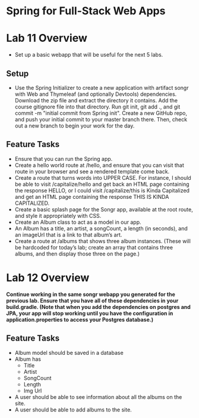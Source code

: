 # Spring for Full-Stack Web Apps


# Lab 11 Overview 
* Set up a basic webapp that will be useful for the next 5 labs.

## Setup
* Use the Spring Initializer to create a new application with artifact songr with Web and Thymeleaf (and optionally Devtools) dependencies. Download the zip file and extract the directory it contains. Add the course gitignore file into that directory. Run git init, git add ., and git commit -m "initial commit from Spring init". Create a new GitHub repo, and push your initial commit to your master branch there. Then, check out a new branch to begin your work for the day.

## Feature Tasks
* Ensure that you can run the Spring app.
* Create a hello world route at /hello, and ensure that you can visit that route in your browser and see a rendered template come back.
* Create a route that turns words into UPPER CASE. For instance, I should be able to visit /capitalize/hello and get back an HTML page containing the response HELLO, or I could visit /capitalize/this is Kinda Capitalized and get an HTML page containing the response THIS IS KINDA CAPITALIZED.
* Create a basic splash page for the Songr app, available at the root route, and style it appropriately with CSS.
* Create an Album class to act as a model in our app.
* An Album has a title, an artist, a songCount, a length (in seconds), and an imageUrl that is a link to that album’s art.
* Create a route at /albums that shows three album instances. (These will be hardcoded for today’s lab; create an array that contains three albums, and then display those three on the page.)

# Lab 12 Overview
**Continue working in the same songr webapp you generated for the previous lab. Ensure that you have all of these dependencies in your build.gradle. (Note that when you add the dependencies on postgres and JPA, your app will stop working until you have the configuration in application.properties to access your Postgres database.)**

## Feature Tasks
- Album model should be saved in a database
- Album has 
  - Title
  -  Artist
  -  SongCount
  -  Length
  -  Img Url
- A user should be able to see information about all the albums on the site.
- A user should be able to add albums to the site.  
